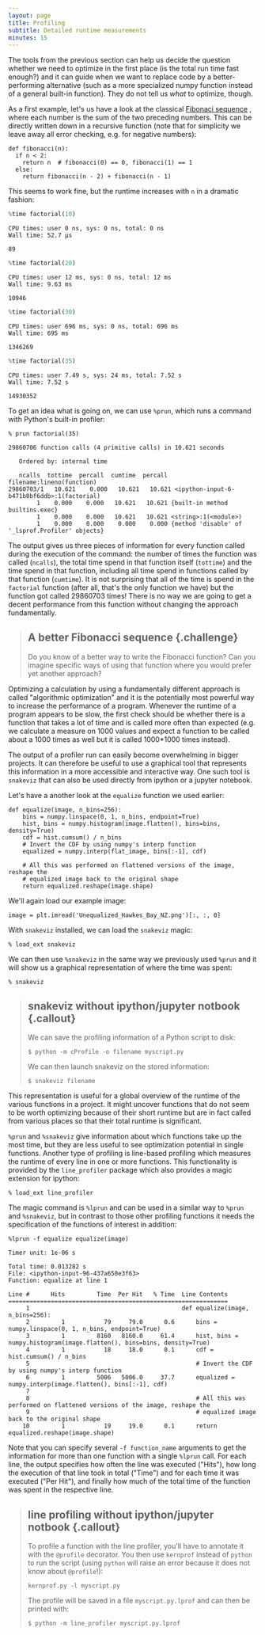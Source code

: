 ```yaml
---
layout: page
title: Profiling
subtitle: Detailed runtime measurements
minutes: 15
---
```


The tools from the previous section can help us decide the question whether we
need to optimize in the first place (is the total run time fast enough?) and it
can guide when we want to replace code by a better-performing alternative (such
as a more specialized numpy function instead of a general built-in function).
They do not tell us *what* to optimize, though.

As a first example, let's us have a look at the classical
[Fibonaci sequence](https://en.wikipedia.org/wiki/Fibonacci_number "Fibonacci number (wikipedia)") ,
where each number is the sum of the two preceding numbers. This can be directly
written down in a recursive function (note that for simplicity we leave away
all error checking, e.g. for negative numbers):

~~~ {.python}
def fibonacci(n):
  if n < 2:
    return n  # fibonacci(0) == 0, fibonacci(1) == 1
  else:
    return fibonacci(n - 2) + fibonacci(n - 1)
~~~

This seems to work fine, but the runtime increases with `n` in a dramatic
fashion:

```python
%time factorial(10)
```

    CPU times: user 0 ns, sys: 0 ns, total: 0 ns
    Wall time: 52.7 µs

    89

```python
%time factorial(20)
```

    CPU times: user 12 ms, sys: 0 ns, total: 12 ms
    Wall time: 9.63 ms

    10946

```python
%time factorial(30)
```

    CPU times: user 696 ms, sys: 0 ns, total: 696 ms
    Wall time: 695 ms

    1346269

```python
%time factorial(35)
```

    CPU times: user 7.49 s, sys: 24 ms, total: 7.52 s
    Wall time: 7.52 s

    14930352

To get an idea what is going on, we can use `%prun`, which runs a command with
Python's built-in profiler:

~~~ {.python}
% prun factorial(35)
~~~
~~~ {.output}
29860706 function calls (4 primitive calls) in 10.621 seconds

   Ordered by: internal time

   ncalls  tottime  percall  cumtime  percall filename:lineno(function)
29860703/1   10.621    0.000   10.621   10.621 <ipython-input-6-b471b8bf6ddb>:1(factorial)
        1    0.000    0.000   10.621   10.621 {built-in method builtins.exec}
        1    0.000    0.000   10.621   10.621 <string>:1(<module>)
        1    0.000    0.000    0.000    0.000 {method 'disable' of '_lsprof.Profiler' objects}
~~~

The output gives us three pieces of information for every function called during
the execution of the command: the number of times the function was called
(`ncalls`), the total time spend in that function itself (`tottime`) and the
time spend in that function, including all time spend in functions called by
that function (`cumtime`). It is not surprising that all of the time is spend
in the `factorial` function (after all, that's the only function we have) but
the function got called 29860703 times! There is no way we are going to get a
decent performance from this function without changing the approach fundamentally.

> ## A better Fibonacci sequence  {.challenge}
> Do you know of a better way to write the Fibonacci function? Can you imagine
> specific ways of using that function where you would prefer yet another
> approach?

Optimizing a calculation by using a fundamentally different approach is called
"algorithmic optimization" and it is the potentially most powerful way to
increase the performance of a program. Whenever the runtime of a program appears
to be slow, the first check should be whether there is a function that takes a
lot of time and is called more often than expected (e.g. we calculate a measure
on 1000 values and expect a function to be called about a 1000 times as well
but it is called 1000*1000 times instead).



The output of a profiler run can easily become overwhelming in bigger projects.
It can therefore be useful to use a graphical tool that represents this
information in a more accessible and interactive way. One such tool is
`snakeviz` that can also be used directly from ipython or a jupyter notebook.

Let's have a another look at the `equalize` function we used earlier:

~~~ {.python}
def equalize(image, n_bins=256):
    bins = numpy.linspace(0, 1, n_bins, endpoint=True)
    hist, bins = numpy.histogram(image.flatten(), bins=bins, density=True)
    cdf = hist.cumsum() / n_bins
    # Invert the CDF by using numpy's interp function
    equalized = numpy.interp(flat_image, bins[:-1], cdf)

    # All this was performed on flattened versions of the image, reshape the
    # equalized image back to the original shape
    return equalized.reshape(image.shape)
~~~

We'll again load our example image:

~~~ {.python}
image = plt.imread('Unequalized_Hawkes_Bay_NZ.png')[:, :, 0]
~~~

With `snakeviz` installed, we can load the `snakeviz` magic:

~~~ {.python}
% load_ext snakeviz
~~~

We can then use `%snakeviz` in the same way we previously used `%prun` and it
will show us a graphical representation of where the time was spent:

~~~ {.python}
% snakeviz
~~~

> ## snakeviz without ipython/jupyter notbook {.callout}
> We can save the profiling information of a Python script to disk:
>
> ~~~ {.bash}
> $ python -m cProfile -o filename myscript.py
> ~~~
>
> We can then launch snakeviz on the stored information:
>
> ~~~ {.bash}
> $ snakeviz filename
> ~~~

This representation is useful for a global overview of the runtime of the
various functions in a project. It might uncover functions that do not seem to
be worth optimizing because of their short runtime but are in fact called from
various places so that their total runtime is significant.

`%prun` and `%snakeviz` give information about which functions take up the most
time, but they are less useful to see optimization potential in single
functions. Another type of profiling is line-based profiling which measures the
runtime of every line in one or more functions. This functionality is provided
by the `line_profiler` package which also provides a magic extension for
ipython:

~~~ {.python}
% load_ext line_profiler
~~~

The magic command is `%lprun` and can be used in a similar way to `%prun` and
`%snakeviz`, but in contrast to those other profiling functions it needs the
specification of the functions of interest in addition:

~~~ {.python}
%lprun -f equalize equalize(image)
~~~
~~~ {.output}
Timer unit: 1e-06 s

Total time: 0.013282 s
File: <ipython-input-96-437a650e3f63>
Function: equalize at line 1

Line #      Hits         Time  Per Hit   % Time  Line Contents
==============================================================
     1                                           def equalize(image, n_bins=256):
     2         1           79     79.0      0.6      bins = numpy.linspace(0, 1, n_bins, endpoint=True)
     3         1         8160   8160.0     61.4      hist, bins = numpy.histogram(image.flatten(), bins=bins, density=True)
     4         1           18     18.0      0.1      cdf = hist.cumsum() / n_bins
     5                                               # Invert the CDF by using numpy's interp function
     6         1         5006   5006.0     37.7      equalized = numpy.interp(image.flatten(), bins[:-1], cdf)
     7                                           
     8                                               # All this was performed on flattened versions of the image, reshape the
     9                                               # equalized image back to the original shape
    10         1           19     19.0      0.1      return equalized.reshape(image.shape)
~~~

Note that you can specify several `-f function_name` arguments to get the
information for more than one function with a single `%lprun` call. For each
line, the output specifies how often the line was executed ("Hits"), how long
the execution of that line took in total ("Time") and for each time it was
executed ("Per Hit"), and finally how much of the total time of the function was
spent in the respective line.

> ## line profiling without ipython/jupyter notbook {.callout}
> To profile a function with the line profiler, you'll have to annotate it with
> the `@profile` decorator. You then use `kernprof` instead of `python` to
> run the script (using `python` will raise an error because it does not know
> about `@profile`!):
>
> ~~~ {.bash}
> kernprof.py -l myscript.py
> ~~~
> The profile will be saved in a file `myscript.py.lprof` and can then be
> printed with:
>
> ~~~ {.bash}
> $ python -m line_profiler myscript.py.lprof
> ~~~
